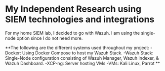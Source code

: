 # My Independent Research using SIEM technologies and integrations
For my home SIEM lab, I decided to go with Wazuh. I am using the single-node option since I do not need more.

**The following are the different systems used throughout my project:
-Docker: Using Docker Compose to host my Wazuh Stack.
-Wazuh Stack: Single-Node configuration consisting of Wazuh Manager, Wazuh Indexer, & Wazuh Dashboard.
-XCP-ng: Server hosting VMs
-VMs: Kali Linux, Parrot
**

